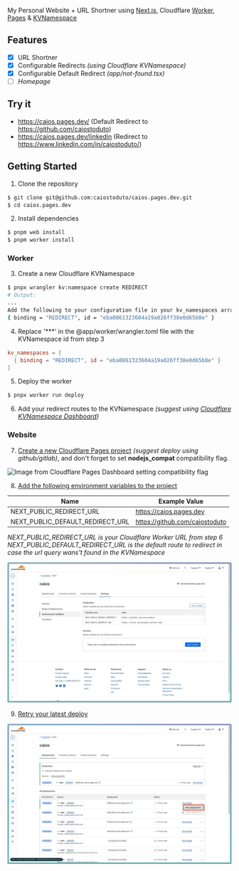 My Personal Website + URL Shortner using [Next.js](https://nextjs.org/), Cloudflare [Worker](https://workers.cloudflare.com/), [Pages](https://pages.cloudflare.com/) & [KVNamespace](https://developers.cloudflare.com/kv/learning/kv-namespaces/)

## Features

- [x] URL Shortner
- [x] Configurable Redirects *(using Cloudflare KVNamespace)*
- [x] Configurable Default Redirect *(app/not-found.tsx)*
- [ ] *Homepage*

## Try it

- https://caios.pages.dev/ (Default Redirect to https://github.com/caiostoduto)
- https://caios.pages.dev/linkedin (Redirect to https://www.linkedin.com/in/caiostoduto/)

## Getting Started

1. Clone the repository
```bash
$ git clone git@github.com:caiostoduto/caios.pages.dev.git
$ cd caios.pages.dev
```

2. Install dependencies
```bash
$ pnpm web install
$ pnpm worker install
```

### Worker

3. Create a new Cloudflare KVNamespace

```bash
$ pnpx wrangler kv:namespace create REDIRECT
# Output:
...
Add the following to your configuration file in your kv_namespaces array:
{ binding = "REDIRECT", id = "eba0861323604a19a026ff38e0d65b8e" }
```

4. Replace '***' in the @app/worker/wrangler.toml file with the KVNamespace id from step 3

```toml
kv_namespaces = [
  { binding = "REDIRECT", id = "eba0861323604a19a026ff38e0d65b8e" }
]
```

5. Deploy the worker

```bash
$ pnpx worker run deploy
```

6. Add your redirect routes to the KVNamespace *(suggest using [Cloudflare KVNamespace Dashboard](https://dash.cloudflare.com/))*

### Website

7. [Create a new Cloudflare Pages project](https://developers.cloudflare.com/pages/framework-guides/deploy-a-nextjs-site/#deploy-your-application-to-cloudflare-pages-1) *(suggest deploy using github/gitlab)*, and don't forget to set **nodejs_compat** compatibility flag.

![Image from Cloudflare Pages Dashboard setting compatibility flag](https://github.com/caiostoduto/caios.pages.dev/blob/main/docs/images/compatibility_flags.jpeg)

8. [Add the following environment variables to the project](https://developers.cloudflare.com/workers/configuration/environment-variables/#add-environment-variables-via-the-dashboard)

| Name | Example Value |
| --- | --- |
| NEXT_PUBLIC_REDIRECT_URL | https://caios.pages.dev |
| NEXT_PUBLIC_DEFAULT_REDIRECT_URL | https://github.com/caiostoduto |

*NEXT_PUBLIC_REDIRECT_URL is your Cloudflare Worker URL from step 6*\
*NEXT_PUBLIC_DEFAULT_REDIRECT_URL is the default route to redirect in case the url query wans't found in the KVNamespace*

![Image from Cloudflare Pages Dashboard setting environment variables](https://github.com/caiostoduto/caios.pages.dev/blob/main/docs/images/env_vars.jpeg)

9. [Retry your latest deploy](https://dash.cloudflare.com/)

![Image from Cloudflare Pages Dashboard retrying latest deploy](https://github.com/caiostoduto/caios.pages.dev/blob/main/docs/images/retry_deploy.jpeg)
